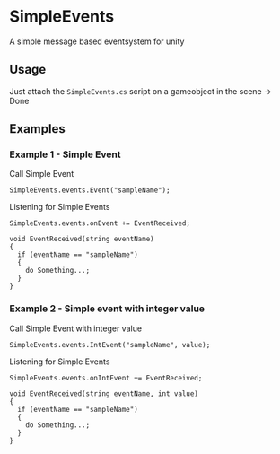 # SimpleEvents
A simple message based eventsystem for unity

## Usage

Just attach the `SimpleEvents.cs` script on a gameobject in the scene -> Done

## Examples

### Example 1 - Simple Event
Call Simple Event
```
SimpleEvents.events.Event("sampleName");
```

Listening for Simple Events

```
SimpleEvents.events.onEvent += EventReceived;

void EventReceived(string eventName) 
{
  if (eventName == "sampleName")
  {
    do Something...;
  }
}
```

### Example 2 - Simple event with integer value
Call Simple Event with integer value
```
SimpleEvents.events.IntEvent("sampleName", value);
```

Listening for Simple Events

```
SimpleEvents.events.onIntEvent += EventReceived;

void EventReceived(string eventName, int value) 
{
  if (eventName == "sampleName")
  {
    do Something...;
  }
}
```
